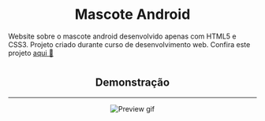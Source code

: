 <h1 align="center">Mascote Android </h1>
 Website sobre o mascote android desenvolvido apenas com HTML5 e CSS3. Projeto criado durante curso de desenvolvimento web. Confira este projeto <a href="https://carlos3274.github.io/Site-android-mascote/">aqui 🔗</a>

<h1>
    <h2 align="center">Demonstração</h2>
</h1>
<hr>
<div align="center"><img src="https://media.giphy.com/media/MIc7Q4ugmNVS9MXxxl/giphy.gif" alt="Preview gif"></div>